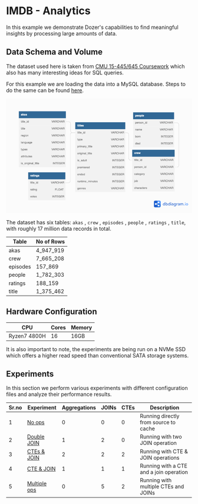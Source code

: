 # IMDB - Analytics

In this example we demonstrate Dozer's capabilities to find meaningful insights by processing large amounts of data. 

## Data Schema and Volume

The dataset used here is taken from [CMU 15-445/645 Coursework](https://15445.courses.cs.cmu.edu/fall2022/homework1/) which also has many interesting ideas for SQL queries.

For this example we are loading the data into a MySQL database. Steps to do the same can be found [here](./description_files/running.md).

![Schema](./images/schema.png)

 The dataset has six tables: `akas` , `crew` , `episodes` , `people` , `ratings` , `title`, with roughly 17 million data records in total.

| Table       | No of Rows  |
| ----------- | ----------- |
| akas        | 4_947_919   |
| crew        | 7_665_208   |
| episodes    |  157_869    |
| people      | 1_782_303   |
| ratings     |  188_159    |
| title       | 1_375_462   |

## Hardware Configuration

|      CPU       | Cores |   Memory   |
| -------------- | ----- | ---------- |
| Ryzen7 4800H   |  16   |    16GB    |

It is also important to note, the experiments are being run on a NVMe SSD which offers a higher read speed than conventional SATA storage systems.

## Experiments

In this section we perform various experiments with different configuration files and analyze their performance results.

| Sr.no |   Experiment   | Aggregations |  JOINs  |   CTEs  |                  Description                     |
| ------| -------------- | ----------- | ------- | ------- | ------------------------------------------------ |
|   1   | [No ops](./description_files/experiment1.md) |      0      |    0    |    0    | Running directly from source to cache      |
|   2   | [Double JOIN](./description_files/experiment2.md) |      1      |    2    |    0    | Running with two JOIN operation            |
|   3   | [CTEs & JOIN](./description_files/experiment3.md) |      2      |    2    |    2    | Running with CTE & JOIN operations         |
|   4   | [CTE & JOIN](./description_files/experiment4.md) |      1      |    1    |    1    | Running with a CTE and a join operation    |
|   5   | [Multiple ops](./description_files/experiment5.md) |      0      |    5    |    2    | Running with multiple CTEs and JOINs       |
